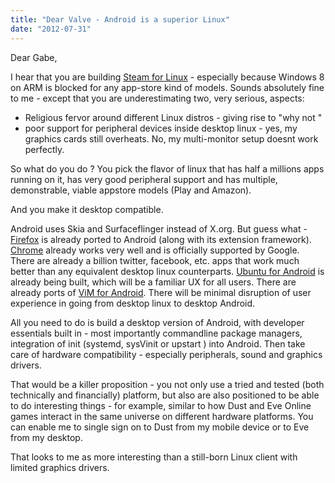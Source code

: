 ```yaml
---
title: "Dear Valve - Android is a superior Linux"
date: "2012-07-31"
---
```


Dear Gabe,

I hear that you are building [Steam for Linux](http://blogs.valvesoftware.com/linux/steamd-penguins/) - especially because Windows 8 on ARM is blocked for any app-store kind of models. Sounds absolutely fine to me - except that you are underestimating two, very serious, aspects:

- Religious fervor around different Linux distros - giving rise to "why not <insert fav distro name>"
- poor support for peripheral devices inside desktop linux - yes, my graphics cards still overheats. No, my multi-monitor setup doesnt work perfectly.

So what do you do ? You pick the flavor of linux that has half a millions apps running on it, has very good peripheral support and has multiple, demonstrable, viable appstore models (Play and Amazon).

And you make it desktop compatible.

Android uses Skia and Surfaceflinger instead of X.org. But guess what - [Firefox](https://play.google.com/store/apps/details?id=org.mozilla.firefox&feature=search_result#?t=W251bGwsMSwxLDEsIm9yZy5tb3ppbGxhLmZpcmVmb3giXQ..) is already ported to Android (along with its extension framework). [Chrome](https://play.google.com/store/apps/details?id=com.android.chrome&feature=search_result#?t=W251bGwsMSwxLDEsImNvbS5hbmRyb2lkLmNocm9tZSJd) already works very well and is officially supported by Google. There are already a billion twitter, facebook, etc. apps that work much better than any equivalent desktop linux counterparts. [Ubuntu for Android](http://www.ubuntu.com/devices/android) is already being built, which will be a familiar UX for all users. There are already ports of [ViM for Android](https://play.google.com/store/apps/details?id=net.momodalo.app.vimtouch&hl=en). There will be minimal disruption of user experience in going from desktop linux to desktop Android.

All you need to do is build a desktop version of Android, with developer essentials built in - most importantly commandline package managers, integration of init (systemd, sysVinit or upstart ) into Android. Then take care of hardware compatibility - especially peripherals, sound and graphics drivers.

That would be a killer proposition - you not only use a tried and tested (both technically and financially) platform, but also are also positioned to be able to do interesting things - for example, similar to how Dust and Eve Online games interact in the same universe on different hardware platforms. You can enable me to single sign on to Dust from my mobile device or to Eve from my desktop.

That looks to me as more interesting than a still-born Linux client with limited graphics drivers.

